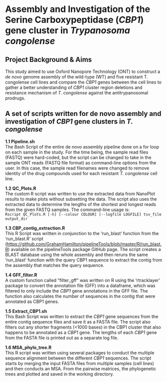 # Assembly and Investigation of the Serine Carboxypeptidase (_CBP1_) gene cluster in _Trypanosoma congolense_
## Project Background & Aims
This study aimed to use Oxford Nanopore Technology (ONT) to construct a _de novo_ genome assembly of the wild-type (WT) and five resistant T. congolense cell lines and compare the _CBP1_ genes between the cell lines to gather a better understanding of _CBP1_ cluster region deletions and resistance mechanism of _T. congolense_ against the antitrypanosomal prodrugs.


## A set of scripts written for de novo assembly and investigation of _CBP1_ gene clusters in _T. congolense_ 
**1.1	Pipeline.sh** <br/>
The Bash Script of the entire de novo assembly pipeline done on a for loop on each sample in the study. For the time being, the sample read files (FASTQ) were hard-coded, but the script can be changed to take in the sample ONT reads (FASTQ file format) as command-line options from the user. In this case, the sample read filenames were changed to remove identity of the drug compounds used for each resistant _T. congolense_ cell line. <br/>

**1.2	QC_Plots.R**<br/>
The custom R script was written to use the extracted data from NanoPlot results to make plots without subsetting the data. The script also uses the extracted data to determine the lengths of the shortest and longest reads from the given FASTQ samples. The command-line usage is:<br/>
```Rscript QC_Plots.R [-h] [--colour COLOUR] [--logfile LOGFILE] tsv_file output_dir```<br/>

**1.3	CBP_contig_extraction.R**<br/>
This R Script was written in conjunction to the ‘run_blast’ function from the ‘run_blast.R’ script (https://github.com/GrahamHamilton/pipelineTools/blob/master/R/run_blast.R) available on the pipelineTools package GitHub page.  The script creates a BLAST database using the whole assembly and then reruns the same ‘run_blast’ function with the query CBP1 sequence to extract the contig from the assembly that matches the query sequence.<br/>

**1.4	GFF_filter.R**<br/>
A custom function called “filter_gff” was written on R using the ‘rtracklayer’ package to convert the annotation file (GFF) into a dataframe, which was filtered to only include the _CBP1_ gene annotations in the GFF file. The function also calculates the number of sequences in the contig that were annotated as CBP1 genes.<br/>

**1.5	Extract_CBP1.sh**<br/>
This Bash Script was written to extract the _CBP1_ gene sequences from the entire contig sequence files and save it as a FASTA file. The script also filters out any shorter fragments (<1000 bases) in the CBP1 cluster that also happens to be annotated as a _CBP1_ gene. The lengths of each _CBP1_ gene from the FASTA file is printed out as a separate log file.<br/>

**1.6	MSA_phylo_tree.R**<br/>
This R script was written using several packages to conduct the multiple sequence alignment between the different _CBP1_ sequences. The script starts by merging the input FASTA files from multiple samples (cell lines) and then conducts an MSA. From the pairwise matrices, the phylogenetic trees and plotted and saved in the working directory.<br/>

